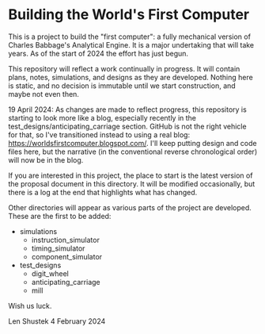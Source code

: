 # Building the World's First Computer

This is a project to build the "first computer": a fully mechanical version of
Charles Babbage's Analytical Engine. It is a major undertaking that will take years.
As of the start of 2024 the effort has just begun.

This repository will reflect a work continually in progress. It will contain plans, 
notes, simulations, and designs as they are developed. Nothing here is static, and 
no decision is immutable until we start construction, and maybe not even then. 

19 April 2024: As changes are made to reflect progress, this repository is starting to look more like a blog, especially recently in the test_designs/anticipating_carriage section. GitHub is not the right vehicle for that, so I've transitioned instead to using a real blog: https://worldsfirstcomputer.blogspot.com/. I'll keep putting design and code files here, but the narrative (in the conventional reverse chronological order) will now be in the blog.

If you are interested in this project, the place to start is the latest version of the proposal
document in this directory. It will be modified occasionally, but there is a log at
the end that highlights what has changed.

Other directories will appear as various parts of the project are developed. 
These are the first to be added:
- simulations
  - instruction_simulator
  - timing_simulator
  - component_simulator
- test_designs
  - digit_wheel
  - anticipating_carriage
  - mill
     
Wish us luck. 

Len Shustek
4 February 2024

